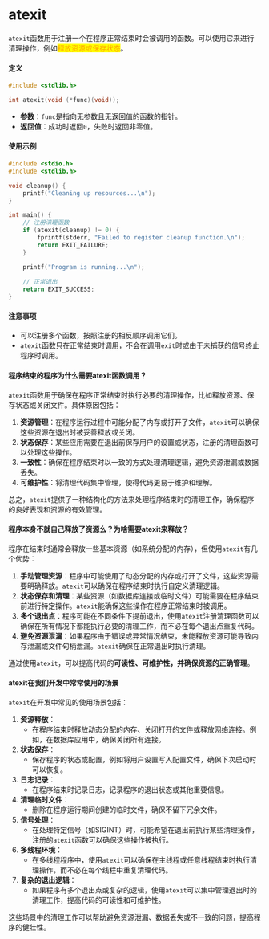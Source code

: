 # atexit

`atexit`函数用于注册一个在程序正常结束时会被调用的函数。可以使用它来进行清理操作，例如<mark style="color:orange;">释放资源或保存状态</mark>。

#### 定义

```c
#include <stdlib.h>

int atexit(void (*func)(void));
```

* **参数**：`func`是指向无参数且无返回值的函数的指针。
* **返回值**：成功时返回`0`，失败时返回非零值。

#### 使用示例

```c
#include <stdio.h>
#include <stdlib.h>

void cleanup() {
    printf("Cleaning up resources...\n");
}

int main() {
    // 注册清理函数
    if (atexit(cleanup) != 0) {
        fprintf(stderr, "Failed to register cleanup function.\n");
        return EXIT_FAILURE;
    }

    printf("Program is running...\n");
    
    // 正常退出
    return EXIT_SUCCESS;
}
```

#### 注意事项

* 可以注册多个函数，按照注册的相反顺序调用它们。
* `atexit`函数只在正常结束时调用，不会在调用`exit`时或由于未捕获的信号终止程序时调用。



#### 程序结束的程序为什么需要atexit函数调用？

`atexit`函数用于确保在程序正常结束时执行必要的清理操作，比如释放资源、保存状态或关闭文件。具体原因包括：

1. **资源管理**：在程序运行过程中可能分配了内存或打开了文件，`atexit`可以确保这些资源在退出时被妥善释放或关闭。
2. **状态保存**：某些应用需要在退出前保存用户的设置或状态，注册的清理函数可以处理这些操作。
3. **一致性**：确保在程序结束时以一致的方式处理清理逻辑，避免资源泄漏或数据丢失。
4. **可维护性**：将清理代码集中管理，使得代码更易于维护和理解。

总之，`atexit`提供了一种结构化的方法来处理程序结束时的清理工作，确保程序的良好表现和资源的有效管理。



#### 程序本身不就自己释放了资源么？为啥需要atexit来释放？

程序在结束时通常会释放一些基本资源（如系统分配的内存），但使用`atexit`有几个优势：

1. **手动管理资源**：程序中可能使用了动态分配的内存或打开了文件，这些资源需要明确释放。`atexit`可以确保在程序结束时执行自定义清理逻辑。
2. **状态保存和清理**：某些资源（如数据库连接或临时文件）可能需要在程序结束前进行特定操作。`atexit`能确保这些操作在程序正常结束时被调用。
3. **多个退出点**：程序可能在不同条件下提前退出，使用`atexit`注册清理函数可以确保在所有情况下都能执行必要的清理工作，而不必在每个退出点重复代码。
4. **避免资源泄漏**：如果程序由于错误或异常情况结束，未能释放资源可能导致内存泄漏或文件句柄泄漏。`atexit`确保在正常退出时执行清理。

通过使用`atexit`，可以提高代码的**可读性、可维护性，并确保资源的正确管理**。



#### atexit在我们开发中常常使用的场景

`atexit`在开发中常见的使用场景包括：

1. **资源释放**：
   * 在程序结束时释放动态分配的内存、关闭打开的文件或释放网络连接。例如，在数据库应用中，确保关闭所有连接。
2. **状态保存**：
   * 保存程序的状态或配置，例如将用户设置写入配置文件，确保下次启动时可以恢复。
3. **日志记录**：
   * 在程序结束时记录日志，记录程序的退出状态或其他重要信息。
4. **清理临时文件**：
   * 删除在程序运行期间创建的临时文件，确保不留下冗余文件。
5. **信号处理**：
   * 在处理特定信号（如SIGINT）时，可能希望在退出前执行某些清理操作，注册的`atexit`函数可以确保这些操作被执行。
6. **多线程环境**：
   * 在多线程程序中，使用`atexit`可以确保在主线程或任意线程结束时执行清理操作，而不必在每个线程中重复清理代码。
7. **复杂的退出逻辑**：
   * 如果程序有多个退出点或复杂的逻辑，使用`atexit`可以集中管理退出时的清理工作，提高代码的可读性和可维护性。

这些场景中的清理工作可以帮助避免资源泄漏、数据丢失或不一致的问题，提高程序的健壮性。







